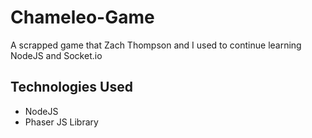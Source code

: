 # Chameleo-Game

A scrapped game that Zach Thompson and I used to continue learning NodeJS and Socket.io

## Technologies Used
* NodeJS
* Phaser JS Library
